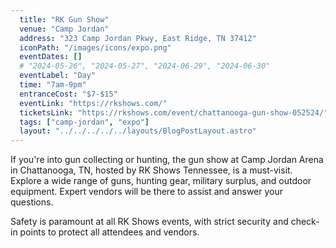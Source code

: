 ```yaml
---
  title: "RK Gun Show"
  venue: "Camp Jordan"
  address: "323 Camp Jordan Pkwy, East Ridge, TN 37412"
  iconPath: "/images/icons/expo.png"
  eventDates: []
  # "2024-05-26", "2024-05-27", "2024-06-29", "2024-06-30"
  eventLabel: "Day"
  time: "7am-9pm"
  entranceCost: "$7-$15"
  eventLink: "https://rkshows.com/"
  ticketsLink: "https://rkshows.com/event/chattanooga-gun-show-052524/"
  tags: ["camp-jordan", "expo"]
  layout: "../../../../../layouts/BlogPostLayout.astro"
---
```



If you're into gun collecting or hunting, the gun show at Camp Jordan Arena in Chattanooga, TN, hosted by RK Shows Tennessee, is a must-visit. Explore a wide range of guns, hunting gear, military surplus, and outdoor equipment. Expert vendors will be there to assist and answer your questions.

Safety is paramount at all RK Shows events, with strict security and check-in points to protect all attendees and vendors.
